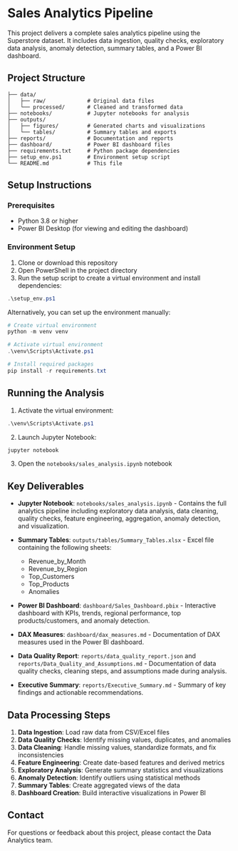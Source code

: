 # Sales Analytics Pipeline

This project delivers a complete sales analytics pipeline using the Superstore dataset. It includes data ingestion, quality checks, exploratory data analysis, anomaly detection, summary tables, and a Power BI dashboard.

## Project Structure

```
├── data/
│   ├── raw/             # Original data files
│   └── processed/       # Cleaned and transformed data
├── notebooks/           # Jupyter notebooks for analysis
├── outputs/
│   ├── figures/         # Generated charts and visualizations
│   └── tables/          # Summary tables and exports
├── reports/             # Documentation and reports
├── dashboard/           # Power BI dashboard files
├── requirements.txt     # Python package dependencies
├── setup_env.ps1        # Environment setup script
└── README.md            # This file
```

## Setup Instructions

### Prerequisites

- Python 3.8 or higher
- Power BI Desktop (for viewing and editing the dashboard)

### Environment Setup

1. Clone or download this repository
2. Open PowerShell in the project directory
3. Run the setup script to create a virtual environment and install dependencies:

```powershell
.\setup_env.ps1
```

Alternatively, you can set up the environment manually:

```powershell
# Create virtual environment
python -m venv venv

# Activate virtual environment
.\venv\Scripts\Activate.ps1

# Install required packages
pip install -r requirements.txt
```

## Running the Analysis

1. Activate the virtual environment:

```powershell
.\venv\Scripts\Activate.ps1
```

2. Launch Jupyter Notebook:

```powershell
jupyter notebook
```

3. Open the `notebooks/sales_analysis.ipynb` notebook

## Key Deliverables

- **Jupyter Notebook**: `notebooks/sales_analysis.ipynb` - Contains the full analytics pipeline including exploratory data analysis, data cleaning, quality checks, feature engineering, aggregation, anomaly detection, and visualization.

- **Summary Tables**: `outputs/tables/Summary_Tables.xlsx` - Excel file containing the following sheets:
  - Revenue_by_Month
  - Revenue_by_Region
  - Top_Customers
  - Top_Products
  - Anomalies

- **Power BI Dashboard**: `dashboard/Sales_Dashboard.pbix` - Interactive dashboard with KPIs, trends, regional performance, top products/customers, and anomaly detection.

- **DAX Measures**: `dashboard/dax_measures.md` - Documentation of DAX measures used in the Power BI dashboard.

- **Data Quality Report**: `reports/data_quality_report.json` and `reports/Data_Quality_and_Assumptions.md` - Documentation of data quality checks, cleaning steps, and assumptions made during analysis.

- **Executive Summary**: `reports/Executive_Summary.md` - Summary of key findings and actionable recommendations.

## Data Processing Steps

1. **Data Ingestion**: Load raw data from CSV/Excel files
2. **Data Quality Checks**: Identify missing values, duplicates, and anomalies
3. **Data Cleaning**: Handle missing values, standardize formats, and fix inconsistencies
4. **Feature Engineering**: Create date-based features and derived metrics
5. **Exploratory Analysis**: Generate summary statistics and visualizations
6. **Anomaly Detection**: Identify outliers using statistical methods
7. **Summary Tables**: Create aggregated views of the data
8. **Dashboard Creation**: Build interactive visualizations in Power BI

## Contact

For questions or feedback about this project, please contact the Data Analytics team.